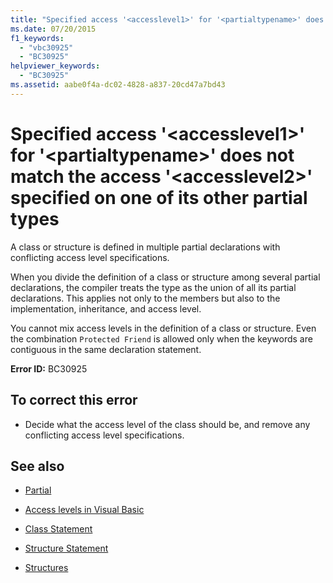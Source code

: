 ```yaml
---
title: "Specified access '<accesslevel1>' for '<partialtypename>' does not match the access '<accesslevel2>' specified on one of its other partial types"
ms.date: 07/20/2015
f1_keywords: 
  - "vbc30925"
  - "BC30925"
helpviewer_keywords: 
  - "BC30925"
ms.assetid: aabe0f4a-dc02-4828-a837-20cd47a7bd43
---
```

# Specified access '\<accesslevel1>' for '\<partialtypename>' does not match the access '\<accesslevel2>' specified on one of its other partial types
A class or structure is defined in multiple partial declarations with conflicting access level specifications.  
  
 When you divide the definition of a class or structure among several partial declarations, the compiler treats the type as the union of all its partial declarations. This applies not only to the members but also to the implementation, inheritance, and access level.  
  
 You cannot mix access levels in the definition of a class or structure. Even the combination `Protected Friend` is allowed only when the keywords are contiguous in the same declaration statement.  
  
 **Error ID:** BC30925  
  
## To correct this error  
  
-   Decide what the access level of the class should be, and remove any conflicting access level specifications.  
  
## See also
- [Partial](../../visual-basic/language-reference/modifiers/partial.md)
- [Access levels in Visual Basic](../../visual-basic/programming-guide/language-features/declared-elements/access-levels.md)
- [Class Statement](../../visual-basic/language-reference/statements/class-statement.md)
- [Structure Statement](../../visual-basic/language-reference/statements/structure-statement.md)

- [Structures](../../visual-basic/programming-guide/language-features/data-types/structures.md)
